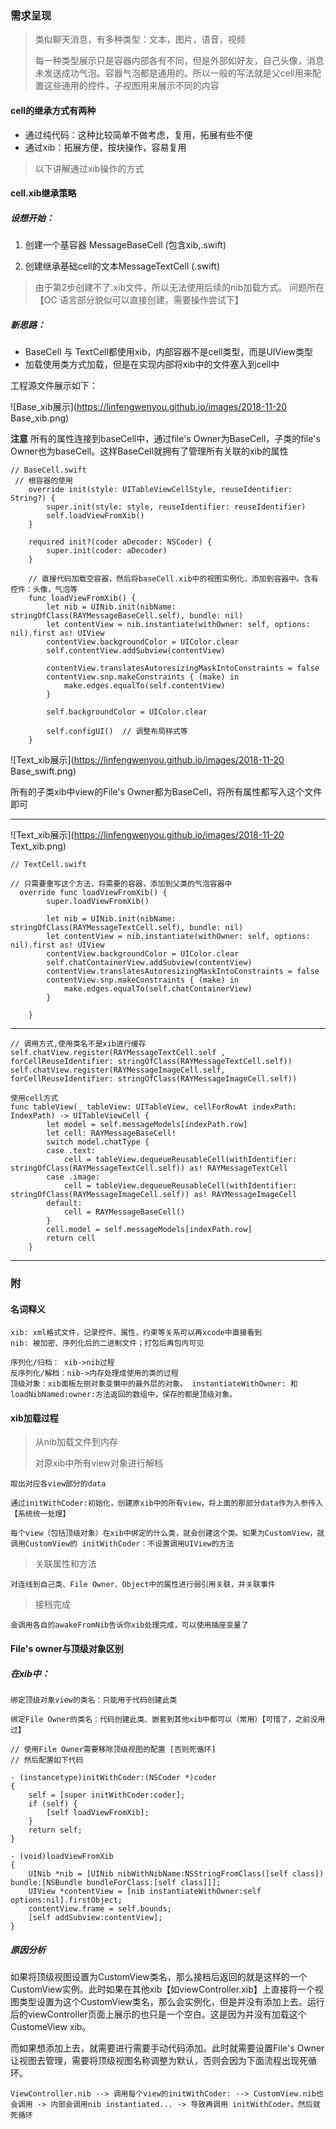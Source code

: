 ### 需求呈现

> 类似聊天消息，有多种类型：文本，图片，语音，视频
>
> 每一种类型展示只是容器内部各有不同，但是外部如好友，自己头像，消息未发送成功气泡。容器气泡都是通用的。所以一般的写法就是父cell用来配置这些通用的控件，子视图用来展示不同的内容

#### cell的继承方式有两种

* 通过纯代码：这种比较简单不做考虑，复用，拓展有些不便
* 通过xib：拓展方便，按块操作，容易复用

> 以下讲解通过xib操作的方式

#### cell.xib继承策略

##### 设想开始：

1. 创建一个基容器 MessageBaseCell  (包含xib,.swift)

2. 创建继承基础cell的文本MessageTextCell (.swift) 

> 由于第2步创建不了.xib文件，所以无法使用后续的nib加载方式。 问题所在 【OC 语言部分貌似可以直接创建，需要操作尝试下】



##### 新思路：

* BaseCell 与 TextCell都使用xib，内部容器不是cell类型，而是UIView类型
* 加载使用类方式加载，但是在实现内部将xib中的文件塞入到cell中

工程源文件展示如下：

![Base_xib展示](https://linfengwenyou.github.io/images/2018-11-20 Base_xib.png)

__注意__ 所有的属性连接到baseCell中，通过file's Owner为BaseCell，子类的file's Owner也为baseCell。这样BaseCell就拥有了管理所有关联的xib的属性

```
// BaseCell.swift
 // 根容器的使用
    override init(style: UITableViewCellStyle, reuseIdentifier: String?) {
        super.init(style: style, reuseIdentifier: reuseIdentifier)
        self.loadViewFromXib()
    }
    
    required init?(coder aDecoder: NSCoder) {
        super.init(coder: aDecoder)
    }
    
    // 直接代码加载空容器，然后将baseCell.xib中的视图实例化，添加到容器中。含有控件：头像，气泡等
    func loadViewFromXib() {
        let nib = UINib.init(nibName: stringOfClass(RAYMessageBaseCell.self), bundle: nil)
        let contentView = nib.instantiate(withOwner: self, options: nil).first as! UIView
        contentView.backgroundColor = UIColor.clear
        self.contentView.addSubview(contentView)
        
        contentView.translatesAutoresizingMaskIntoConstraints = false
        contentView.snp.makeConstraints { (make) in
            make.edges.equalTo(self.contentView)
        }
        
        self.backgroundColor = UIColor.clear
        
        self.configUI()  // 调整布局样式等
    }
```

![Text_xib展示](https://linfengwenyou.github.io/images/2018-11-20 Base_swift.png)

所有的子类xib中view的File's Owner都为BaseCell，将所有属性都写入这个文件即可

---



![Text_xib展示](https://linfengwenyou.github.io/images/2018-11-20 Text_xib.png)

```
// TextCell.swift

// 只需要重写这个方法，将需要的容器，添加到父类的气泡容器中
  override func loadViewFromXib() {
        super.loadViewFromXib()
        
        let nib = UINib.init(nibName: stringOfClass(RAYMessageTextCell.self), bundle: nil)
        let contentView = nib.instantiate(withOwner: self, options: nil).first as! UIView
        contentView.backgroundColor = UIColor.clear
        self.chatContainerView.addSubview(contentView)
        contentView.translatesAutoresizingMaskIntoConstraints = false
        contentView.snp.makeConstraints { (make) in
            make.edges.equalTo(self.chatContainerView)
        }
        
    }
```



---

```
// 调用方式,使用类名不是xib进行缓存
self.chatView.register(RAYMessageTextCell.self , forCellReuseIdentifier: stringOfClass(RAYMessageTextCell.self))
self.chatView.register(RAYMessageImageCell.self, forCellReuseIdentifier: stringOfClass(RAYMessageImageCell.self))
```



```
使用cell方式
func tableView(_ tableView: UITableView, cellForRowAt indexPath: IndexPath) -> UITableViewCell {
        let model = self.messageModels[indexPath.row]
        let cell: RAYMessageBaseCell!
        switch model.chatType {
        case .text:
            cell = tableView.dequeueReusableCell(withIdentifier: stringOfClass(RAYMessageTextCell.self)) as! RAYMessageTextCell
        case .image:
            cell = tableView.dequeueReusableCell(withIdentifier: stringOfClass(RAYMessageImageCell.self)) as! RAYMessageImageCell
        default:
            cell = RAYMessageBaseCell()
        }
		cell.model = self.messageModels[indexPath.row]
		return cell
	}
```



---

### 附

#### 名词释义

```
xib: xml格式文件，记录控件、属性，约束等关系可以再xcode中直接看到
nib: 被加密、序列化后的二进制文件；打包后再包内可见

序列化/归档： xib->nib过程
反序列化/解档：nib->内存处理成使用的类的过程
顶级对象：xib面板左侧对象变懒中的最外层的对象。 instantiateWithOwner: 和 loadNibNamed:owner:方法返回的数组中，保存的都是顶级对象。
```



#### xib加载过程

> 从nib加载文件到内存
>
> 对原xib中所有view对象进行解档

```
取出对应各view部分的data

通过initWithCoder:初始化，创建原xib中的所有view，将上面的那部分data作为入参传入【系统统一处理】

每个view（包括顶级对象）在xib中绑定的什么类，就会创建这个类。如果为CustomView，就调用CustomView的 initWithCoder：不设置调用UIView的方法

```

> 关联属性和方法

```
对连线到自己类、File Owner、Object中的属性进行弱引用关联，并关联事件
```

> 接档完成

```
会调用各自的awakeFromNib告诉你xib处理完成，可以使用插座变量了
```



#### File's owner与顶级对象区别

##### 在xib中：

```
绑定顶级对象view的类名：只能用于代码创建此类

绑定File Owner的类名：代码创建此类、嵌套到其他xib中都可以（常用）【可惜了，之前没用过】

```

```
// 使用File Owner需要移除顶级视图的配置 [否则死循环]
// 然后配置如下代码

- (instancetype)initWithCoder:(NSCoder *)coder
{
    self = [super initWithCoder:coder];
    if (self) {
        [self loadViewFromXib];
    }
    return self;
}

- (void)loadViewFromXib
{
    UINib *nib = [UINib nibWithNibName:NSStringFromClass([self class]) bundle:[NSBundle bundleForClass:[self class]]];
    UIView *contentView = [nib instantiateWithOwner:self options:nil].firstObject;
    contentView.frame = self.bounds;
    [self addSubview:contentView];
}

```



##### 原因分析

如果将顶级视图设置为CustomView类名，那么接档后返回的就是这样的一个CustomView实例。此时如果在其他xib【如viewController.xib】上直接将一个视图类型设置为这个CustomView类名，那么会实例化，但是并没有添加上去。运行后的viewController页面上展示的也只是一个空白。这是因为并没有加载这个CustomeView xib。

而如果想添加上去，就需要进行需要手动代码添加。此时就需要设置File's Owner让视图去管理，需要将顶级视图名称调整为默认，否则会因为下面流程出现死循环。

```
ViewController.nib --> 调用每个view的initWithCoder: --> CustomView.nib也会调用 -> 内部会调用nib instantiated... -> 导致再调用 initWithCoder。然后就死循环
```












